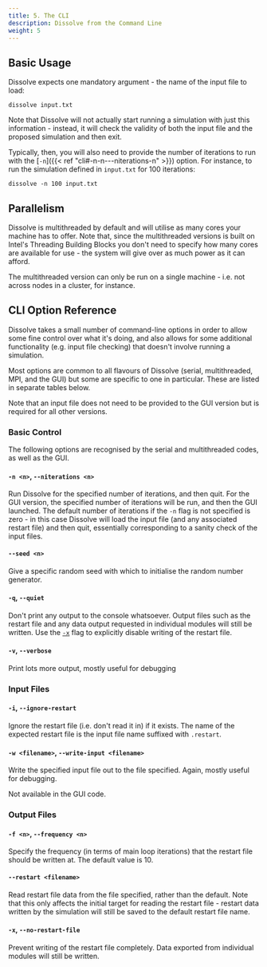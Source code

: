 ```yaml
---
title: 5. The CLI
description: Dissolve from the Command Line
weight: 5
---
```


## Basic Usage

Dissolve expects one mandatory argument - the name of the input file to load:

```
dissolve input.txt
```

Note that Dissolve will not actually start running a simulation with just this information - instead, it will check the validity of both the input file and the proposed simulation and then exit.

Typically, then, you will also need to provide the number of iterations to run with the [`-n`]({{< ref "cli#-n-n---niterations-n" >}}) option. For instance, to run the simulation defined in `input.txt` for 100 iterations:

```
dissolve -n 100 input.txt
```

## Parallelism

Dissolve is multithreaded by default and will utilise as many cores your machine has to offer. Note that, since the multithreaded versions is built on Intel's Threading Building Blocks you don't need to specify how many cores are available for use - the system will give over as much power as it can afford.

The multithreaded version can only be run on a single machine - i.e. not across nodes in a cluster, for instance.

## CLI Option Reference

Dissolve takes a small number of command-line options in order to allow some fine control over what it's doing, and also allows for some additional functionality (e.g. input file checking) that doesn't involve running a simulation.

Most options are common to all flavours of Dissolve (serial, multithreaded, MPI, and the GUI) but some are specific to one in particular. These are listed in separate tables below.

Note that an input file does not need to be provided to the GUI version but is required for all other versions.

### Basic Control

The following options are recognised by the serial and multithreaded codes, as well as the GUI.

#### `-n <n>`, `--niterations <n>`
Run Dissolve for the specified number of iterations, and then quit. For the GUI version, the specified number of iterations will be run, and then the GUI launched. The default number of iterations if the `-n` flag is not specified is zero - in this case Dissolve will load the input file (and any associated restart file) and then quit, essentially corresponding to a sanity check of the input files.

#### `--seed <n>`
Give a specific random seed with which to initialise the random number generator.

#### `-q`, `--quiet`
Don't print any output to the console whatsoever. Output files such as the restart file and any data output requested in individual modules will still be written. Use the [`-x`](#-x---no-restart-file) flag to explicitly disable writing of the restart file.

#### `-v`, `--verbose`
Print lots more output, mostly useful for debugging

### Input Files

#### `-i`, `--ignore-restart`
Ignore the restart file (i.e. don't read it in) if it exists. The name of the expected restart file is the input file name suffixed with `.restart`.
 
#### `-w <filename>`, `--write-input <filename>`
Write the specified input file out to the file specified. Again, mostly useful for debugging.

Not available in the GUI code.

### Output Files

#### `-f <n>`, `--frequency <n>`
Specify the frequency (in terms of main loop iterations) that the restart file should be written at. The default value is 10.

#### `--restart <filename>`
Read restart file data from the file specified, rather than the default. Note that this only affects the initial target for reading the restart file - restart data written by the simulation will still be saved to the default restart file name.

#### `-x`, `--no-restart-file`
Prevent writing of the restart file completely. Data exported from individual modules will still be written.
